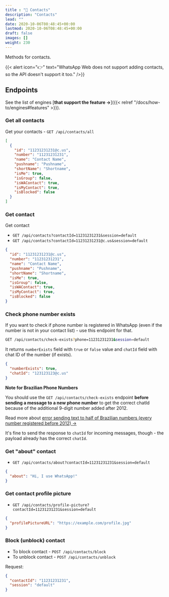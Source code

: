 ```yaml
---
title : "👤 Contacts"
description: "Contacts"
lead: ""
date: 2020-10-06T08:48:45+00:00
lastmod: 2020-10-06T08:48:45+00:00
draft: false
images: []
weight: 230
---
```


Methods for contacts.

{{< alert icon="👉" text="WhatsApp Web does not support adding contacts, so the API doesn't support it too." />}}

## Endpoints
See the list of engines [**that support the feature ->**]({{< relref "/docs/how-to/engines#features" >}}).

### Get all contacts

Get your contacts - `GET /api/contacts/all`

```json
[
  {
    "id": "11231231231@c.us",
    "number": "11231231231",
    "name": "Contact Name",
    "pushname": "Pushname",
    "shortName": "Shortname",
    "isMe": true,
    "isGroup": false,
    "isWAContact": true,
    "isMyContact": true,
    "isBlocked": false
  }
]
```

### Get contact

Get contact

- `GET /api/contacts?contactId=11231231231&session=default`
- `GET /api/contacts?contactId=11231231231@c.us&session=default`

```json
{
  "id": "11231231231@c.us",
  "number": "11231231231",
  "name": "Contact Name",
  "pushname": "Pushname",
  "shortName": "Shortname",
  "isMe": true,
  "isGroup": false,
  "isWAContact": true,
  "isMyContact": true,
  "isBlocked": false
}
```

### Check phone number exists

If you want to check if phone number is registered in WhatsApp (even if the number is not in your contact list) - use
this endpoint for that.
```bash
GET /api/contacts/check-exists?phone=11231231231&session=default
```
It returns `numberExists` field with `true` or `false` value and `chatId` field with chat ID of the number (if exists).

```json
{
  "numberExists": true,
  "chatId": "123123123@c.us"
}
```
**Note for Brazilian Phone Numbers**

You should use the `GET /api/contacts/check-exists` endpoint **before sending a message to a new phone number**
to get the correct chatId because of the additional 9-digit number added after 2012.

Read more about
[error sending text to half of Brazilian numbers (every number registered before 2012) ->](https://github.com/devlikeapro/waha/issues/238)

It's fine to send the response to `chatId` for incoming messages, though - the payload already has the correct `chatId`.

### Get "about" contact

- `GET /api/contacts/about?contactId=11231231231&session=default`

```json
{
  "about": "Hi, I use WhatsApp!"
}
```

### Get contact profile picture

- `GET /api/contacts/profile-picture?contactId=11231231231&session=default`

```json
{
  "profilePictureURL": "https://example.com/profile.jpg"
}
```

### Block (unblock) contact
- To block contact - `POST /api/contacts/block`
- To unblock contact - `POST /api/contacts/unblock`

Request:
```json
{
  "contactId": "11231231231",
  "session": "default"
}
```

